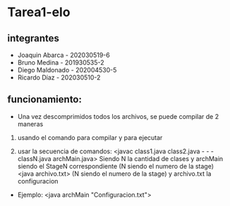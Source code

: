 # Tarea1-elo
## integrantes
* Joaquin Abarca - 202030519-6
* Bruno Medina - 201930535-2
* Diego Maldonado - 202004530-5
* Ricardo Díaz - 202030510-2

## funcionamiento:
- Una vez descomprimidos todos los archivos, se puede compilar de 2 maneras
1. usando el comando <make> para compilar y <make run> para ejecutar

2. usar la secuencia de comandos: 
<javac class1.java class2.java - - - classN.java archMain.java> Siendo N la cantidad de clases y archMain siendo el StageN correspondiente (N siendo el numero de la stage)
<java <StageN> archivo.txt> (N siendo el numero de la stage) y archivo.txt la configuracion 
* Ejemplo: <java archMain "Configuracion.txt"> 
